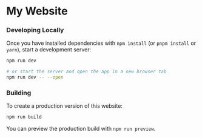 # My Website

### Developing Locally

Once you have installed dependencies with `npm install` (or `pnpm install` or `yarn`), start a development server:

```bash
npm run dev

# or start the server and open the app in a new browser tab
npm run dev -- --open
```

### Building

To create a production version of this website:

```bash
npm run build
```

You can preview the production build with `npm run preview`.
